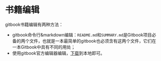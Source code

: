 书籍编辑
====

gitbook书籍编辑有两种方法：

- gitbook命令行&markdown编辑：`README.md`和`SUMMARY.md`是Gitbook项目必备的两个文件，也就是一本最简单的gitbook也必须含有这两个文件，它们在一本Gitbook中具有不同的用处；
- 使用gitbook官方编辑器编辑，[下载](https://github.com/GitbookIO/editor/releases)到本地即可。
